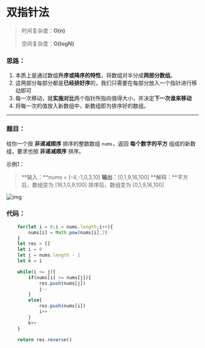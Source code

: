 # 双指针法

> 时间复杂度：**O(n)**
>
> 空间复杂度：**O(logN)**

### 思路：

1. 本质上是通过数组**升序或降序的特性**，将数组对半分成**两部分数组**。
2. 这两部分每部分都是**已经排好序**的，我们只需要在每部分放入一个指针进行移动即可
3. 每一次移动，就**实施对比**两个指针所指向值得大小，并决定**下一次谁来移动**
4. 将每一次的值放入新数组中，新数组即为排序好的数组。

------

### **题目：**

给你一个按 **非递减顺序** 排序的整数数组 `nums`，返回 **每个数字的平方** 组成的新数组，要求也按 **非递减顺序** 排序。

示例1：

> **输入：**nums = [-4,-1,0,3,10]
> **输出：**[0,1,9,16,100]
> **解释：**平方后，数组变为 [16,1,0,9,100]
> 排序后，数组变为 [0,1,9,16,100]

![img](https://code-thinking.cdn.bcebos.com/gifs/977.%E6%9C%89%E5%BA%8F%E6%95%B0%E7%BB%84%E7%9A%84%E5%B9%B3%E6%96%B9.gif)

### 代码：

```javascript
    for(let i = 0;i < nums.length;i++){
        nums[i] = Math.pow(nums[i],2)
    }
    let res = []
    let i = 0
    let j = nums.length - 1
    let k = i

    while(i <= j){
        if(nums[i] <= nums[j]){
            res.push(nums[j])
            j--
        }
        else{
            res.push(nums[i])
            i++
        }
        k++
    }

    return res.reverse()
```


